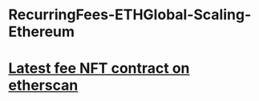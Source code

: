 # RecurringFees-ETHGlobal-Scaling-Ethereum

# [Latest fee NFT contract on etherscan](https://goerli.etherscan.io/address/0x947B2Ef771AAE58C174920Dc646D9D12Ca8a8fEe)
